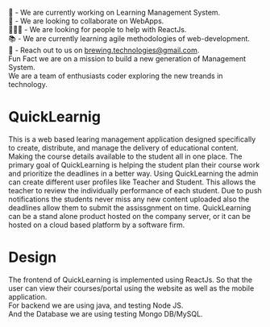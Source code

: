 👋 - We are currently working on Learning Management System.<br />
👀 - We are looking to collaborate on WebApps.<br />
👨‍👨‍👧 - We are looking for people to help with ReactJs.<br />
📚 - We are currently learning agile methodologies of web-development.<br />
📩 - Reach out to us on brewing.technologies@gmail.com.<br />
Fun Fact we are on a mission to build a new generation of Management System.<br />
We are a team of enthusiasts coder exploring the new treands in technology.   

# QuickLearnig
This is a web based learing management application designed specifically to create, distribute, and manage the delivery of educational content. Making the course details available to the student all in one place. The primary goal of QuickLearning is helping the student plan their course work and prioritize the deadlines in a better way. Using QuickLearning the admin can create different user profiles like Teacher and Student. This allows the teacher to review the individually performance of each student. Due to push notifications the students never miss any new content uploaded also the deadlines allow them to submit the assissgnment on time. QuickLearning can be a stand alone product hosted on the company server, or it can be hosted on a cloud based platform by a software firm.

# Design
The frontend of QuickLearning is implemented using ReactJs. So that the user can view their courses/portal using the website as well as the mobile application.<br />
For backend we are using java, and testing Node JS.<br />
And the Database we are using testing Mongo DB/MySQL. 
